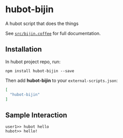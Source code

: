 # hubot-bijin

A hubot script that does the things

See [`src/bijin.coffee`](src/bijin.coffee) for full documentation.

## Installation

In hubot project repo, run:

`npm install hubot-bijin --save`

Then add **hubot-bijin** to your `external-scripts.json`:

```json
[
  "hubot-bijin"
]
```

## Sample Interaction

```
user1>> hubot hello
hubot>> hello!
```
